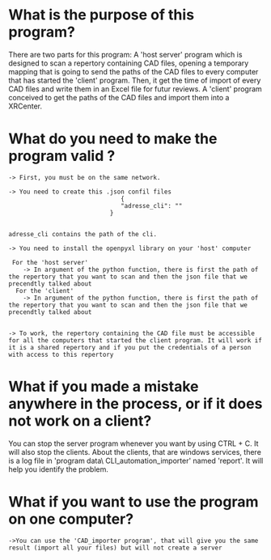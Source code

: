 # What is the purpose of this program?

There are two parts for this program:
	A 'host server' program which is designed to scan a repertory containing CAD files, opening a temporary mapping that is going to send the paths of the CAD files to every computer that has started the 'client' program. Then, it get the time of import of every CAD files and write them in an Excel file for futur reviews.
 	A 'client' program conceived to get the paths of the CAD files and import them into a XRCenter.


 # What do you need to make the program valid ?
	-> First, you must be on the same network. 
	
   	-> You need to create this .json confil files
                            	   {
                           	       "adresse_cli": ""
                          	    }


	adresse_cli contains the path of the cli.

	-> You need to install the openpyxl library on your 'host' computer 
 
	 For the 'host server'
	 	-> In argument of the python function, there is first the path of the repertory that you want to scan and then the json file that we precendtly talked about
	  For the 'client' 
	  	-> In argument of the python function, there is first the path of the repertory that you want to scan and then the json file that we precendtly talked about


	-> To work, the repertory containing the CAD file must be accessible for all the computers that started the client program. It will work if it is a shared repertory and if you put the credentials of a person with access to this repertory

# What if you made a mistake anywhere in the process, or if it does not work on a client?

You can stop the server program whenever you want by using CTRL + C. It will also stop the clients.
About the clients, that are windows services, there is a log file in 'program data\ CLI_automation_importer' named 'report'. It will help you identify the problem.


# What if you want to use the program on one computer?
	->You can use the 'CAD_importer program', that will give you the same result (import all your files) but will not create a server

